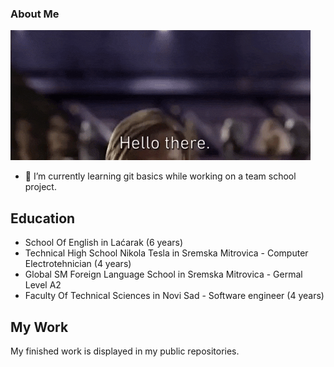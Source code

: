 ### About Me
![](https://github.com/nebojsavuga/nebojsavuga/blob/main/gifs/hello_there.gif)

- 🌱 I’m currently learning git basics while working on a team school project.

## Education

- School Of English in Laćarak (6 years)
- Technical High School Nikola Tesla in Sremska Mitrovica - Computer Electrotehnician (4 years)
- Global SM Foreign Language School in Sremska Mitrovica - Germal Level A2
- Faculty Of Technical Sciences in Novi Sad - Software engineer  (4 years)

## My Work

My finished work is displayed in my public repositories. 
<!--
**nebojsavuga/nebojsavuga** is a ✨ _special_ ✨ repository because its `README.md` (this file) appears on your GitHub profile.

Here are some ideas to get you started:

- 🔭 I’m currently working on ...
- 🌱 I’m currently learning ...
- 👯 I’m looking to collaborate on ...
- 🤔 I’m looking for help with ...
- 💬 Ask me about ...
- 📫 How to reach me: ...
- 😄 Pronouns: ...
- ⚡ Fun fact: ...
-->
